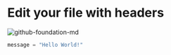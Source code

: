 # Edit your file with headers
![github-foundation-md](https://github.com/aporquez/skills-communicate-using-markdown/assets/4175765/deb38aa8-5ee6-467e-9b4b-35df5799f985)

``` python
message = "Hello World!"
```

